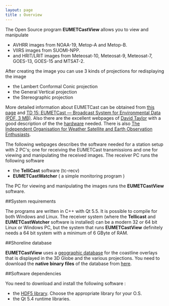 ```yaml
---
layout: page
title : Overview
---
```


The Open Source program **EUMETCastView** allows you to view and manipulate

- AVHRR images from NOAA-19, Metop-A and Metop-B.
- VIIRS images from SUOMI-NPP.
- and HRIT/LRIT images from Meteosat-10, Meteosat-9, Meteosat-7, GOES-13, GOES-15 and MTSAT-2.

After creating the image you can use 3 kinds of projections for redisplaying the image

- the Lambert Conformal Conic projection
- the General Vertical projection
- the Stereographic projection

<div class="message">
More detailed information about EUMETCast can be obtained from <a href="http://www.eumetsat.int/website/home/Data/DataDelivery/EUMETCast/index.html">this page</a> and <a href="http://www.eumetsat.int/website/wcm/idc/idcplg?IdcService=GET_FILE&dDocName=PDF_TD15_EUMETCAST&RevisionSelectionMethod=LatestReleased&Rendition=Web">TD 15: EUMETCast — Broadcast System for Environmental Data (PDF, 3 MB)</a>. Also there are the excellent webpages of <a href= "http://www.satsignal.eu/">David Taylor</a> with a good description of the the <a href="http://www.satsignal.eu/wxsat/atovs/index.html">hardware</a> needed. There is also <a href="http://www.geo-web.org.uk/">The Independent Organisation for Weather Satellite and Earth Observation Enthusiasts</a>.
</div>

The following webpages describes the software needed for a station setup with 2 PC's; one for receiving the EUMETCast transmissions and one for viewing and manipulating the received images.
The receiver PC runs the following software

- the **TelliCast** software (tc-recv)
- **EUMETCastWatcher** ( a simple monitoring program )

The PC for viewing and manipulating the images runs the **EUMETCastView** software.

##System requirements

The programs are written in C++ with Qt 5.5. It is possible to compile for both Windows and Linux.
The receiver system (where the **Tellicast** and **EUMETCastWatcher** software is installed) can be a modern 32 or 64 bit Linux or Windows PC, but the system that runs **EUMETCastView** definitely needs a 64 bit system with a minimum of 6 GByte of RAM.

##Shoreline database

**EUMETCastView** uses a  <a href="http://www.soest.hawaii.edu/pwessel/gshhg/">geographic database</a> for the coastline overlays that is displayed in the 3D Globe and the various projections. You need to download the **native binary files** of the database from <a href="http://www.soest.hawaii.edu/pwessel/gshhg/gshhg-bin-2.3.4.zip">here</a>.

##Software dependencies

You need to download and install the following software :

- the <a href="https://www.hdfgroup.org/HDF5/release/obtain5.html">HDF5 library</a>. Choose the appropriate library for your O.S.
- the Qt 5.4 runtime libraries.
